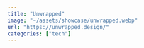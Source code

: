 ```yaml
---
title: "Unwrapped"
image: "~/assets/showcase/unwrapped.webp"
url: "https://unwrapped.design/"
categories: ["tech"]
---
```

